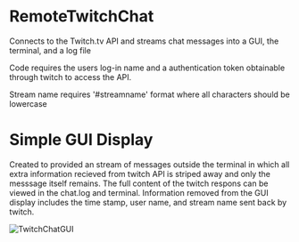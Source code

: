 # RemoteTwitchChat
Connects to the Twitch.tv API and streams chat messages into a GUI, the terminal, and a log file

Code requires the users log-in name and a authentication token obtainable through twitch to access the API.  

Stream name requires '#streamname' format where all characters should be lowercase

# Simple GUI Display
Created to provided an stream of messages outside the terminal in which all extra information recieved from twitch API is striped away and only the messsage itself remains.  The full content of the twitch respons can be viewed in the chat.log and terminal. Information removed from the GUI display includes the time stamp, user name, and stream name sent back by twitch.

![TwitchChatGUI](https://user-images.githubusercontent.com/73450165/150878483-9886432f-6859-473b-b554-67709625a27b.PNG)
